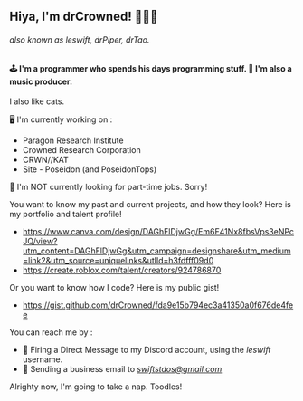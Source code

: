 ## Hiya, I'm drCrowned! 😶‍🌫️👑
###### also known as leswift, drPiper, drTao.

#### 🕹️ I'm a programmer who spends his days programming stuff. 🎵 I'm also a music producer.
I also like cats.

🖥️ I'm currently working on :
- Paragon Research Institute
- Crowned Research Corporation
- CRWN//KAT
- Site - Poseidon (and PoseidonTops)

💼 I'm NOT currently looking for part-time jobs. Sorry!

You want to know my past and current projects, and how they look? Here is my portfolio and talent profile!
- https://www.canva.com/design/DAGhFlDjwGg/Em6F41Nx8fbsVps3eNPcJQ/view?utm_content=DAGhFlDjwGg&utm_campaign=designshare&utm_medium=link2&utm_source=uniquelinks&utlId=h3fdfff09d0
- https://create.roblox.com/talent/creators/924786870

Or you want to know how I code? Here is my public gist!
- https://gist.github.com/drCrowned/fda9e15b794ec3a41350a0f676de4fee

You can reach me by :
- 💬 Firing a Direct Message to my Discord account, using the *leswift* username.
- 📨 Sending a business email to *swiftstdos@gmail.com*

Alrighty now, I'm going to take a nap. Toodles!
